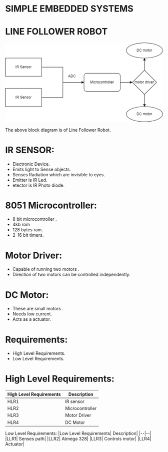 
# SIMPLE EMBEDDED SYSTEMS
# LINE FOLLOWER ROBOT

 ![](https://github.com/artpursuit/M2-EmbSys/blob/c1d7a2edefdf93339f4fa98559f5465add0717f0/Case%20study/line%20follower.png)


The above block diagram is of Line Follower Robot. 

# IR SENSOR:
- Electronic Device.
-	Emits light to Sense objects.
- Senses Radiation which are invisible to eyes.
- Emitter is IR Led.
- etector is IR Photo diode.

# 8051 Microcontroller:
-	8 bit microcontroller .
-	4kb rom
-	128 bytes ram.
-	2-16 bit timers.

# Motor Driver:
-	Capable of running two motors .
-	Direction of two motors can be controlled independently.

# DC Motor:
- These are small motors .
-	Needs low current.
-	Acts as a actuator.

# Requirements:
-	High Level Requirements.
-	Low Level Requirements.

# High Level Requirements:
|High Level Requirements|	Description|
|--|---|
|HLR1|	IR sensor|
|HLR2|	Microcontroller|
|HLR3|	Motor Driver|
|HLR4|	DC Motor|

Low Level Requirements:
|Low Level Requirements|	Description|
|--|--|
|LLR1|	Senses path|
|LLR2|	Atmega 328|
|LLR3|	Controls motor|
|LLR4|	Actuator|


